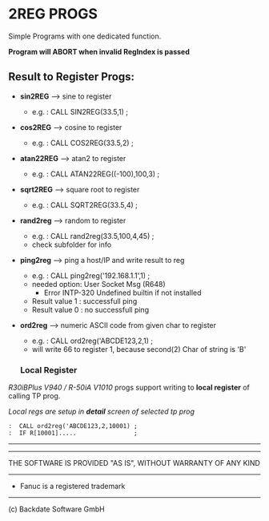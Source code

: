 # 2REG PROGS
Simple Programs with one dedicated function.

**Program will ABORT when invalid RegIndex is passed**

## Result to Register Progs:

- **sin2REG** --> sine to register
  - e.g. :  CALL SIN2REG(33.5,1) ;
- **cos2REG** --> cosine to register
  - e.g. :  CALL COS2REG(33.5,2) ;
- **atan22REG** --> atan2 to register
  - e.g. :  CALL ATAN22REG((-100),100,3) ;
- **sqrt2REG** --> square root to register
  - e.g. :  CALL SQRT2REG(33.5,4) ;
- **rand2reg** --> random to register
  - e.g. :  CALL rand2reg(33.5,100,4,45) ;
  -  check subfolder for info
- **ping2reg** --> ping a host/IP and write result to reg
  - e.g. :  CALL ping2reg('192.168.1.1',1) ;
  - needed option: User Socket Msg (R648)
    - Error INTP-320 Undefined builtin if not installed
  - Result value 1 : successfull ping
  - Result value 0 : no successfull ping
- **ord2reg** --> numeric ASCII code from given char to register
  - e.g. :  CALL ord2reg('ABCDE123,2,1) ;
  -  will write 66 to register 1, because second(2) Char of string is 'B'
  
  ### Local Register

*R30iBPlus V940 / R-50iA V1010* progs support writing to **local register** of calling TP prog.

*Local regs are setup in **detail** screen of selected tp prog*

    :  CALL ord2reg('ABCDE123,2,10001) ;
    :  IF R[10001].....                ; 
---
---

THE SOFTWARE IS PROVIDED "AS IS", WITHOUT WARRANTY OF ANY KIND

---
- Fanuc is a registered trademark
---
  (c) Backdate Software GmbH